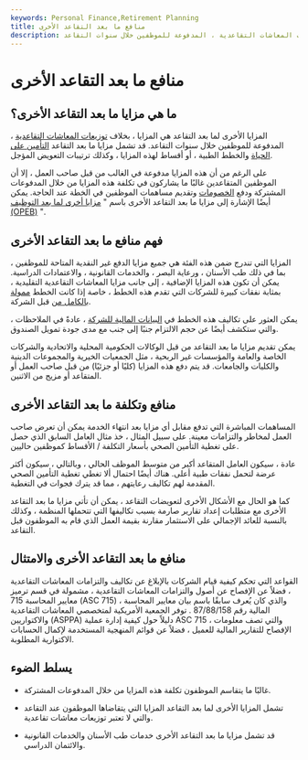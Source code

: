 ```yaml
---
keywords: Personal Finance,Retirement Planning
title: منافع ما بعد التقاعد الأخرى
description: المزايا الأخرى لما بعد التقاعد هي المزايا ، بخلاف توزيعات المعاشات التقاعدية ، المدفوعة للموظفين خلال سنوات التقاعد.
---
```


# منافع ما بعد التقاعد الأخرى
## ما هي مزايا ما بعد التقاعد الأخرى؟

المزايا الأخرى لما بعد التقاعد هي المزايا ، بخلاف [توزيعات المعاشات التقاعدية](/distribution) ، المدفوعة للموظفين خلال سنوات التقاعد. قد تشمل مزايا ما بعد التقاعد [التأمين على الحياة](/lifeinsurance) والخطط الطبية ، أو أقساط لهذه المزايا ، وكذلك ترتيبات التعويض المؤجل.

على الرغم من أن هذه المزايا مدفوعة في الغالب من قبل صاحب العمل ، إلا أن الموظفين المتقاعدين غالبًا ما يشاركون في تكلفة هذه المزايا من خلال المدفوعات المشتركة ودفع [الخصومات](/deductible) وتقديم مساهمات الموظفين في الخطة عند الحاجة. يمكن أيضًا الإشارة إلى مزايا ما بعد التقاعد الأخرى باسم " [مزايا أخرى لما بعد التوظيف (OPEB)](/opeb) ".

## فهم منافع ما بعد التقاعد الأخرى

المزايا التي تندرج ضمن هذه الفئة هي جميع مزايا الدفع غير النقدية المتاحة للموظفين ، بما في ذلك طب الأسنان ، ورعاية البصر ، والخدمات القانونية ، والاعتمادات الدراسية. يمكن أن تكون هذه المزايا الإضافية ، إلى جانب مزايا المعاشات التقاعدية التقليدية ، بمثابة نفقات كبيرة للشركات التي تقدم هذه الخطط ، خاصة إذا كانت الخطط [ممولة بالكامل من](/fully-funded) قبل الشركة.

يمكن العثور على تكاليف هذه الخطط في [البيانات المالية للشركة](/financial-statements) ، عادةً في الملاحظات ، والتي ستكشف أيضًا عن حجم الالتزام جنبًا إلى جنب مع مدى جودة تمويل الصندوق.

يمكن تقديم مزايا ما بعد التقاعد من قبل الوكالات الحكومية المحلية والاتحادية والشركات الخاصة والعامة والمؤسسات غير الربحية ، مثل الجمعيات الخيرية والمجموعات الدينية والكليات والجامعات. قد يتم دفع هذه المزايا (كليًا أو جزئيًا) من قبل صاحب العمل أو المتقاعد أو مزيج من الاثنين.

## منافع وتكلفة ما بعد التقاعد الأخرى

المساهمات المباشرة التي تدفع مقابل أي مزايا بعد انتهاء الخدمة يمكن أن تعرض صاحب العمل لمخاطر والتزامات معينة. على سبيل المثال ، خذ مثال العامل السابق الذي حصل على تغطية التأمين الصحي بأسعار التكلفة / الأقساط كموظفين حاليين.

عادة ، سيكون العامل المتقاعد أكبر من متوسط الموظف الحالي ، وبالتالي ، سيكون أكثر عرضة لتحمل نفقات طبية أعلى. هناك أيضًا احتمال ألا تغطي تغطية التأمين الصحي المقدمة لهم تكاليف رعايتهم ، مما قد يترك فجوات في التغطية.

كما هو الحال مع الأشكال الأخرى لتعويضات التقاعد ، يمكن أن تأتي مزايا ما بعد التقاعد الأخرى مع متطلبات إعداد تقارير صارمة بسبب تكاليفها التي تتحملها المنظمة ، وكذلك بالنسبة للعائد الإجمالي على الاستثمار مقارنة بقيمة العمل الذي قام به الموظفون قبل التقاعد.

## منافع ما بعد التقاعد الأخرى والامتثال

القواعد التي تحكم كيفية قيام الشركات بالإبلاغ عن تكاليف والتزامات المعاشات التقاعدية ، فضلاً عن الإفصاح عن أصول والتزامات المعاشات التقاعدية ، مشمولة في قسم ترميز معايير المحاسبة 715 (ASC 715) ، والذي كان يُعرف سابقًا باسم بيان معايير المحاسبة المالية رقم 87/88/158 . توفر الجمعية الأمريكية لمتخصصي المعاشات التقاعدية والاكتواريين (ASPPA) دليلاً حول كيفية إدارة عملية ASC 715 ، والتي تصف معلومات الإفصاح للتقارير المالية للعميل ، فضلاً عن قوائم المنهجية المستخدمة لإكمال الحسابات الاكتوارية المطلوبة.

## يسلط الضوء

- غالبًا ما يتقاسم الموظفون تكلفة هذه المزايا من خلال المدفوعات المشتركة.

- تشمل المزايا الأخرى لما بعد التقاعد المزايا التي يتقاضاها الموظفون عند التقاعد والتي لا تعتبر توزيعات معاشات تقاعدية.

- قد تشمل مزايا ما بعد التقاعد الأخرى خدمات طب الأسنان والخدمات القانونية والائتمان الدراسي.

